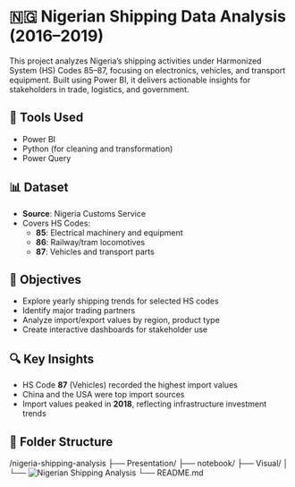 # 🇳🇬 Nigerian Shipping Data Analysis (2016–2019)

This project analyzes Nigeria’s shipping activities under Harmonized System (HS) Codes 85–87, focusing on electronics, vehicles, and transport equipment. Built using Power BI, it delivers actionable insights for stakeholders in trade, logistics, and government.

## 🧰 Tools Used
- Power BI
- Python (for cleaning and transformation)
- Power Query

## 📊 Dataset
- **Source**: Nigeria Customs Service 
- Covers HS Codes:
  - **85**: Electrical machinery and equipment
  - **86**: Railway/tram locomotives
  - **87**: Vehicles and transport parts

## 📌 Objectives
- Explore yearly shipping trends for selected HS codes
- Identify major trading partners
- Analyze import/export values by region, product type
- Create interactive dashboards for stakeholder use

## 🔍 Key Insights
- HS Code **87** (Vehicles) recorded the highest import values
- China and the USA were top import sources
- Import values peaked in **2018**, reflecting infrastructure investment trends

## 📁 Folder Structure

/nigeria-shipping-analysis
├── Presentation/
├── notebook/
├── Visual/
│ └── ![Nigerian Shipping Analysis](https://github.com/user-attachments/assets/656e85dd-3627-4978-8543-caac9ff604d8)
└── README.md

